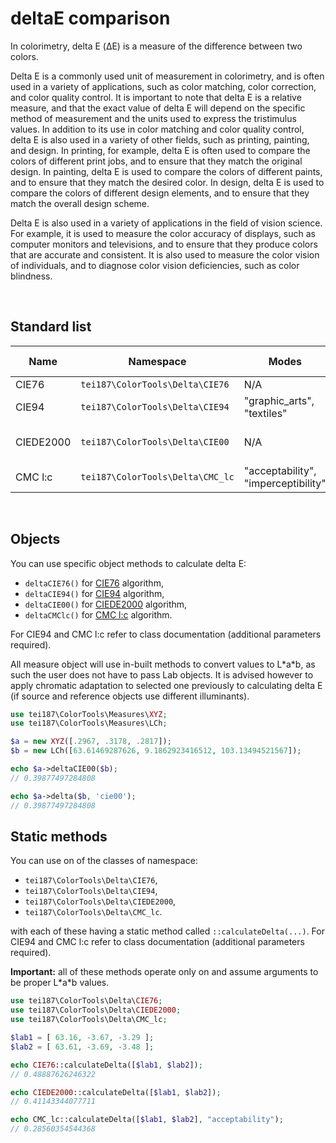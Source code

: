# **deltaE comparison**

In colorimetry, delta E (ΔE) is a measure of the difference between two colors. 

Delta E is a commonly used unit of measurement in colorimetry, and is often used in a variety of applications, such as color matching, color correction, and color quality control. It is important to note that delta E is a relative measure, and that the exact value of delta E will depend on the specific method of measurement and the units used to express the tristimulus values.
In addition to its use in color matching and color quality control, delta E is also used in a variety of other fields, such as printing, painting, and design. In printing, for example, delta E is often used to compare the colors of different print jobs, and to ensure that they match the original design. In painting, delta E is used to compare the colors of different paints, and to ensure that they match the desired color. In design, delta E is used to compare the colors of different design elements, and to ensure that they match the overall design scheme.

Delta E is also used in a variety of applications in the field of vision science. For example, it is used to measure the color accuracy of displays, such as computer monitors and televisions, and to ensure that they produce colors that are accurate and consistent. It is also used to measure the color vision of individuals, and to diagnose color vision deficiencies, such as color blindness.

<br>

## **Standard list**

| Name | Namespace | Modes | Custom identifiers |
|---|---|---|---|
| CIE76 | `tei187\ColorTools\Delta\CIE76` | N/A | _76_ |
| CIE94 | `tei187\ColorTools\Delta\CIE94` | "graphic_arts", "textiles" | _94_ |
| CIEDE2000 | `tei187\ColorTools\Delta\CIE00` | N/A | _ciede00, cie2000, 2000, 00_ |
| CMC l:c | `tei187\ColorTools\Delta\CMC_lc` | "acceptability", "imperceptibility" | _cmc, cmclc_ |

<br>

## **Objects**

You can use specific object methods to calculate delta E:
* `deltaCIE76()` for [CIE76](https://en.wikipedia.org/wiki/Color_difference#CIE76) algorithm,
* `deltaCIE94()` for [CIE94](https://en.wikipedia.org/wiki/Color_difference#CIE94) algorithm,
* `deltaCIE00()` for [CIEDE2000](https://en.wikipedia.org/wiki/Color_difference#CIEDE2000) algorithm,
* `deltaCMClc()` for [CMC l:c](https://en.wikipedia.org/wiki/Color_difference#CMC_l:c_(1984)) algorithm.

For CIE94 and CMC l:c refer to class documentation (additional parameters required).

All measure object will use in-built methods to convert values to L\*a\*b, as such the user does not have to pass Lab objects. It is advised however to apply chromatic adaptation to selected one previously to calculating delta E (if source and reference objects use different illuminants).

```php
use tei187\ColorTools\Measures\XYZ;
use tei187\ColorTools\Measures\LCh;

$a = new XYZ([.2967, .3178, .2817]);
$b = new LCh([63.61469287626, 9.1862923416512, 103.13494521567]);

echo $a->deltaCIE00($b);
// 0.39877497284808

echo $a->delta($b, 'cie00');
// 0.39877497284808

```

## **Static methods**

You can use on of the classes of namespace:
* `tei187\ColorTools\Delta\CIE76`,
* `tei187\ColorTools\Delta\CIE94`,
* `tei187\ColorTools\Delta\CIEDE2000`,
* `tei187\ColorTools\Delta\CMC_lc`.

with each of these having a static method called `::calculateDelta(...)`. For CIE94 and CMC l:c refer to class documentation (additional parameters required).

**Important:** all of these methods operate only on and assume arguments to be proper L\*a\*b values.

```php
use tei187\ColorTools\Delta\CIE76;
use tei187\ColorTools\Delta\CIEDE2000;
use tei187\ColorTools\Delta\CMC_lc;

$lab1 = [ 63.16, -3.67, -3.29 ];
$lab2 = [ 63.61, -3.69, -3.48 ];

echo CIE76::calculateDelta([$lab1, $lab2]); 
// 0.48887626246322

echo CIEDE2000::calculateDelta([$lab1, $lab2]);
// 0.41143344077711

echo CMC_lc::calculateDelta([$lab1, $lab2], "acceptability");
// 0.28560354544368
```
